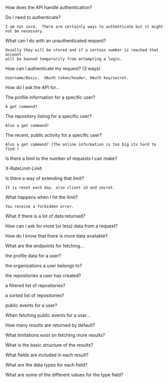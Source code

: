 How does the API handle authentication?

  Do I need to authenticate?

    I am not sure.  There are certainly ways to authenticate but it might not be necessary.

  What can I do with an unauthenticated request?

    Usually they will be stored and if a certain number is reached that account
    will be banned temporarily from attempting a login.

  How can I authenticate my request? (3 ways)

    Username/Basic,  OAuth token/header, OAuth key/secret.




How do I ask the API for...

  The profile information for a specific user?

    A get command?

  The repository listing for a specific user?

    Also a get command?

  The recent, public activity for a specific user?

    Also a get command? (The online information is too big its hard to find.)




Is there a limit to the number of requests I can make?

  X-RateLimit-Limit

  Is there a way of extending that limit?

    It is reset each day. also client id and secret.

  What happens when I hit the limit?

    You receive a forbidden error.




What if there is a lot of data returned?

  How can I ask for more (or less) data from a request?

  How do I know that there is more data available?




What are the endpoints for fetching...

  the profile data for a user?

  the organizations a user belongs to?

  the repositories a user has created?

  a filtered list of repositories?

  a sorted list of repositories?

  public events for a user?


  

When fetching public events for a user...

  How many results are returned by default?

  What limitations exist on fetching more results?

  What is the basic structure of the results?

  What fields are included in each result?

  What are the data types for each field?

  What are some of the different values for the type field?
